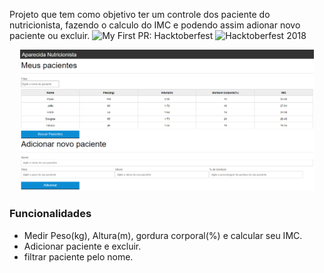 ﻿
Projeto que tem como objetivo ter um controle dos paciente do nutricionista, fazendo o calculo do IMC e podendo assim adionar novo paciente ou excluir.
![My First PR: Hacktoberfest](https://my-first-pr.github.io/AparecidaNutricao.PNG)
![Hacktoberfest 2018](https://my-first-pr.github.io/AparecidaNutricao.PNG)

<p align="center">
<img width="470" src="AparecidaNutricao.PNG">
</p>

### Funcionalidades

- Medir Peso(kg), Altura(m), gordura corporal(%) e calcular seu IMC.
- Adicionar paciente e excluir.
- filtrar paciente pelo nome.



